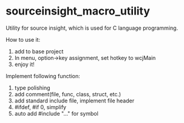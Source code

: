 # sourceinsight_macro_utility

Utility for source insight, which is used for C language programming.

How to use it:
1. add to base project
2. In menu, option->key assignment, set hotkey to wcjMain
3. enjoy it!

Implement following function:
1. type polishing
2. add comment(file, func, class, struct, etc.)
3. add standard include file, implement file header
4. #ifdef, #if 0, simplify
5. auto add #include "..." for symbol
